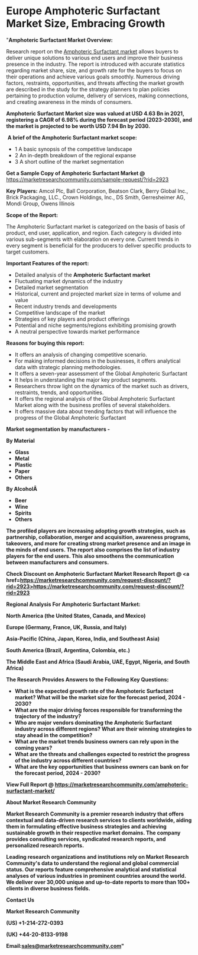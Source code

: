 # Europe Amphoteric Surfactant Market Size, Embracing Growth
"<strong>Amphoteric Surfactant Market Overview:</strong>

Research report on the <a href=https://marketresearchcommunity.com/amphoteric-surfactant-market/>Amphoteric Surfactant market</a> allows buyers to deliver unique solutions to various end users and improve their business presence in the industry. The report is introduced with accurate statistics regarding market share, size, and growth rate for the buyers to focus on their operations and achieve various goals smoothly. Numerous driving factors, restraints, opportunities, and threats affecting the market growth are described in the study for the strategy planners to plan policies pertaining to production volume, delivery of services, making connections, and creating awareness in the minds of consumers.

<strong>Amphoteric Surfactant Market size was valued at USD 4.63 Bn in 2021, registering a CAGR of 6.98% during the forecast period (2023-2030), and the market is projected to be worth USD 7.94 Bn by 2030.</strong>

 <Strong>A brief of the Amphoteric Surfactant market scope:</Strong>
<ul>
 <li>1  A basic synopsis of the competitive landscape</li>
 <li>2  An in-depth breakdown of the regional expanse</li>
 <li>3  A short outline of the market segmentation</li>
</ul>
<strong>Get a Sample Copy of Amphoteric Surfactant Market @ </b></strong><a href=https://marketresearchcommunity.com/sample-request/?rid=2923><u>https://marketresearchcommunity.com/sample-request/?rid=2923</u></a>

<strong>Key Players:</strong> 
Amcol Plc, Ball Corporation, Beatson Clark, Berry Global Inc., Brick Packaging, LLC., Crown Holdings, Inc., DS Smith, Gerresheimer AG, Mondi Group, Owens Illinois

<strong>Scope of the Report:</strong>

The Amphoteric Surfactant market is categorized on the basis of basis of product, end user, application, and region. Each category is divided into various sub-segments with elaboration on every one. Current trends in every segment is beneficial for the producers to deliver specific products to target customers.

<strong><b>Important Features of the report:</b></strong>
<ul>
  <li>Detailed analysis of the <strong><b>Amphoteric Surfactant </b></strong><strong><b>market</b></strong></li>
  <li>Fluctuating market dynamics of the industry</li>
  <li>Detailed market segmentation</li>
  <li>Historical, current and projected market size in terms of volume and value</li>
  <li>Recent industry trends and developments</li>
  <li>Competitive landscape of the market</li>
  <li>Strategies of key players and product offerings</li>
  <li>Potential and niche segments/regions exhibiting promising growth</li>
  <li>A neutral perspective towards market performance</li>
</ul>
<strong><b>Reasons for buying this report:</b></strong>
<ul>
  <li>It offers an analysis of changing competitive scenario.</li>
  <li>For making informed decisions in the businesses, it offers analytical data with strategic planning methodologies.</li>
  <li>It offers a seven-year assessment of the Global Amphoteric Surfactant</li>
  <li>It helps in understanding the major key product segments.</li>
  <li>Researchers throw light on the dynamics of the market such as drivers, restraints, trends, and opportunities.</li>
  <li>It offers the regional analysis of the Global Amphoteric Surfactant Market along with the business profiles of several stakeholders.</li>
  <li>It offers massive data about trending factors that will influence the progress of the Global Amphoteric Surfactant</li>
</ul>

<strong>Market segmentation by manufacturers -</strong>


<strong><strong>By Material </strong></h4>
<ul>
 	<li>Glass</li>
 	<li>Metal</li>
 	<li>Plastic</li>
 	<li>Paper</li>
 	<li>Others</li>
</ul>
<strong><strong>By AlcoholÂ  </strong></h4>
<ul>
 	<li>Beer</li>
 	<li>Wine</li>
 	<li>Spirits</li>
 	<li>Others</li>
</ul>

The profiled players are increasing adopting growth strategies, such as partnership, collaboration, merger and acquisition, awareness programs, takeovers, and more for creating strong market presence and an image in the minds of end users. The report also comprises the list of industry players for the end users. This also smoothens the communication between manufacturers and consumers.

<strong><b>Check Discount on Amphoteric Surfactant Market Research Report @ </b></strong><a href=https://marketresearchcommunity.com/request-discount/?rid=2923><u>https://marketresearchcommunity.com/request-discount/?rid=2923</u></a>

<strong>Regional Analysis For Amphoteric Surfactant Market:</strong>

<strong>North America</strong> (the United States, Canada, and Mexico)

<strong>Europe</strong> (Germany, France, UK, Russia, and Italy)

<strong>Asia-Pacific</strong> (China, Japan, Korea, India, and Southeast Asia)

<strong>South America</strong> (Brazil, Argentina, Colombia, etc.)

<strong>The Middle East and Africa</strong> (Saudi Arabia, UAE, Egypt, Nigeria, and South Africa)

<strong>The Research Provides Answers to the Following Key Questions:</strong>
<ul>
 	<li>What is the expected growth rate of the Amphoteric Surfactant market? What will be the market size for the forecast period, 2024 - 2030?</li>
 	<li>What are the major driving forces responsible for transforming the trajectory of the industry?</li>
 	<li>Who are major vendors dominating the Amphoteric Surfactant industry across different regions? What are their winning strategies to stay ahead in the competition?</li>
 	<li>What are the market trends business owners can rely upon in the coming years?</li>
 	<li>What are the threats and challenges expected to restrict the progress of the industry across different countries?</li>
 	<li>What are the key opportunities that business owners can bank on for the forecast period, 2024 - 2030?</li>
</ul>

<strong>View Full Report @</strong> <a href=https://marketresearchcommunity.com/amphoteric-surfactant-market/>https://marketresearchcommunity.com/amphoteric-surfactant-market/</a>

<strong>About Market Research Community</strong>

Market Research Community is a premier research industry that offers contextual and data-driven research services to clients worldwide, aiding them in formulating effective business strategies and achieving sustainable growth in their respective market domains. The company provides consulting services, syndicated research reports, and personalized research reports.

Leading research organizations and institutions rely on Market Research Community's data to understand the regional and global commercial status. Our reports feature comprehensive analytical and statistical analyses of various industries in prominent countries around the world. We deliver over 30,000 unique and up-to-date reports to more than 100+ clients in diverse business fields.

<strong>Contact Us</strong>

<strong>Market Research Community</strong>

(US) +1-214-272-0393

(UK) +44-20-8133-9198

<strong>Email:</strong>sales@marketresearchcommunity.com"
